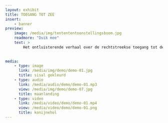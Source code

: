 ```yaml
---
layout: exhibit
title: TOEGANG TOT ZEE
insert:
    - banner
preview: 
    image: /media/img/tentententoonstellingsboom.jpg
    readmore: "Duik mee"
    text: >
        Het ontluisterende verhaal over de rechtstreekse toegang tot de zee.
        
        
media:
    - type: image
      link: /media/img/demo/demo-01.jpg
      title: sisal gekleurd
    - type: audio
      link: /media/audio/demo/demo-01.mp3
      view: /media/img/demo/demo-07.jpg
      title: maanlanding
    - type: video
      link: /media/video/demo/demo-01.mp4
      view: /media/video/demo/demo-01.png
      title: konijnehol
---
```

